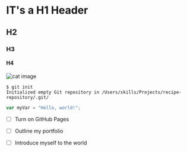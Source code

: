 # IT's a H1 Header
## H2
### H3
#### H4

![cat image](https://octodex.github.com/images/yaktocat.png)

```
$ git init
Initialized empty Git repository in /Users/skills/Projects/recipe-repository/.git/
```

```javascript
var myVar = "Hello, world!";
```

- [ ] Turn on GitHub Pages
- [ ] Outline my portfolio
- [ ] Introduce myself to the world

